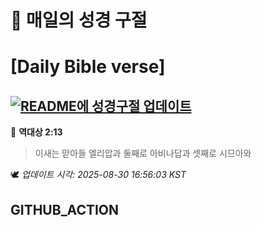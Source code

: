 # 🙏 매일의 성경 구절
# [Daily Bible verse]
## [![README에 성경구절 업데이트](https://github.com/DONGSUKA/first_test/actions/workflows/update-readme-bible.yml/badge.svg)](https://github.com/DONGSUKA/first_test/actions/workflows/update-readme-bible.yml)
<!-- START_BIBLE_VERSE -->
📖 **역대상 2:13**
> 이새는 맏아들 엘리압과 둘째로 아비나답과 셋째로 시므아와

🕊️ _업데이트 시각: 2025-08-30 16:56:03 KST_
  <!-- END_BIBLE_VERSE -->
## GITHUB_ACTION
